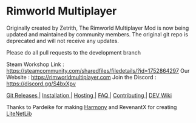 # Rimworld Multiplayer
Originally created by Zetrith, The Rimworld Multiplayer Mod is now being updated and maintained by community members. The original git repo is deprecated and will not receive any updates.

Please do all pull requests to the development branch

Steam Workshop Link : https://steamcommunity.com/sharedfiles/filedetails/?id=1752864297
Our Website : https://rimworldmultiplayer.com
Join the Discord : https://discord.gg/S4bxXpv

[Git Releases ](https://github.com/rwmt/Multiplayer/releases)|
[ Installation ](https://hackmd.io/Gd_gueokTNui_fqzOSG2Tg#Installation)|
[ Hosting ](https://hackmd.io/Gd_gueokTNui_fqzOSG2Tg#Hosting-and-Joining)|
[ FAQ ](https://hackmd.io/Gd_gueokTNui_fqzOSG2Tg#FAQ)|
[ Contributing ](https://github.com/rwmt/Multiplayer/blob/master/CONTRIBUTORS.md)|
[ DEV Wiki](https://hackmd.io/Gd_gueokTNui_fqzOSG2Tg#Dev-MP-Wiki)

Thanks to Pardeike for making [Harmony](https://github.com/pardeike/Harmony) and RevenantX for creating [LiteNetLib](https://github.com/RevenantX/LiteNetLib)
